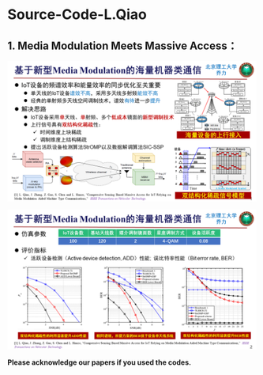 # Source-Code-L.Qiao

## 1. Media Modulation Meets Massive Access：

![image](https://raw.githubusercontent.com/gaozhen16/Source-Code-L.Qiao/main/assets/TVT1.PNG)




![image](https://raw.githubusercontent.com/gaozhen16/Source-Code-L.Qiao/main/assets/TVT2.PNG)

**Please  acknowledge our papers if you used the codes.**
